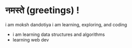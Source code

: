 # नमस्ते (greetings) !
i am moksh dandotiya
i am learning, exploring, and coding 
 * i am learning data structures and algorithms 
 *  learning web dev 
